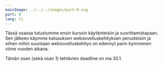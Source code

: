 ```yaml
---
mainImage: ../../../images/part-0.svg
part: 0
lang: fi
---
```


<div class="intro">

Tässä osassa tutustumme ensin kurssin käytänteisiin ja suorittamistapaan. Sen jälkeen käymme katsauksen websovelluskehityksen perusteisiin ja siihen mihin suuntaan websovelluskehitys on edennyt parin kymmenen viime vuoden aikana.

Tämän osan (sekä osan 1) tehtävien deadline on ma 30.1.

</div>
